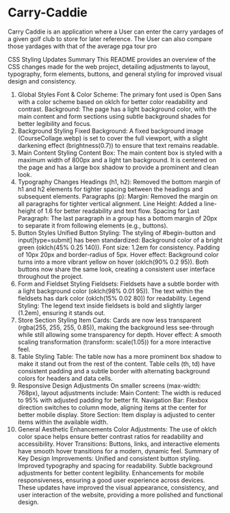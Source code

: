 # Carry-Caddie
 
Carry Caddie is an application where a User can enter the carry yardages of a given golf club to store for later reference. The User can also compare those yardages with that of the average pga tour pro

CSS Styling Updates Summary
This README provides an overview of the CSS changes made for the web project, detailing adjustments to layout, typography, form elements, buttons, and general styling for improved visual design and consistency.

1. Global Styles
Font & Color Scheme: The primary font used is Open Sans with a color scheme based on oklch for better color readability and contrast.
Background: The page has a light background color, with the main content and form sections using subtle background shades for better legibility and focus.
2. Background Styling
Fixed Background: A fixed background image (CourseCollage.webp) is set to cover the full viewport, with a slight darkening effect (brightness(0.7)) to ensure that text remains readable.
3. Main Content Styling
Content Box: The main content box is styled with a maximum width of 800px and a light tan background. It is centered on the page and has a large box shadow to provide a prominent and clean look.
4. Typography Changes
Headings (h1, h2):
Removed the bottom margin of h1 and h2 elements for tighter spacing between the headings and subsequent elements.
Paragraphs (p):
Margin: Removed the margin on all paragraphs for tighter vertical alignment.
Line Height: Added a line-height of 1.6 for better readability and text flow.
Spacing for Last Paragraph: The last paragraph in a group has a bottom margin of 20px to separate it from following elements (e.g., buttons).
5. Button Styles
Unified Button Styling: The styling of #begin-button and input[type=submit] has been standardized:
Background color of a bright green (oklch(45% 0.25 140)).
Font size: 1.2em for consistency.
Padding of 10px 20px and border-radius of 5px.
Hover effect: Background color turns into a more vibrant yellow on hover (oklch(90% 0.2 95)).
Both buttons now share the same look, creating a consistent user interface throughout the project.
6. Form and Fieldset Styling
Fieldsets:
Fieldsets have a subtle border with a light background color (oklch(98% 0.01 95)).
The text within the fieldsets has dark color (oklch(15% 0.02 80)) for readability.
Legend Styling: The legend text inside fieldsets is bold and slightly larger (1.2em), ensuring it stands out.
7. Store Section Styling
Item Cards:
Cards are now less transparent (rgba(255, 255, 255, 0.85)), making the background less see-through while still allowing some transparency for depth.
Hover effect: A smooth scaling transformation (transform: scale(1.05)) for a more interactive feel.
8. Table Styling
Table:
The table now has a more prominent box shadow to make it stand out from the rest of the content.
Table cells (th, td) have consistent padding and a subtle border with alternating background colors for headers and data cells.
9. Responsive Design Adjustments
On smaller screens (max-width: 768px), layout adjustments include:
Main Content: The width is reduced to 95% with adjusted padding for better fit.
Navigation Bar: Flexbox direction switches to column mode, aligning items at the center for better mobile display.
Store Section: Item display is adjusted to center items within the available width.
10. General Aesthetic Enhancements
Color Adjustments: The use of oklch color space helps ensure better contrast ratios for readability and accessibility.
Hover Transitions: Buttons, links, and interactive elements have smooth hover transitions for a modern, dynamic feel.
Summary of Key Design Improvements:
Unified and consistent button styling.
Improved typography and spacing for readability.
Subtle background adjustments for better content legibility.
Enhancements for mobile responsiveness, ensuring a good user experience across devices.
These updates have improved the visual appearance, consistency, and user interaction of the website, providing a more polished and functional design.
